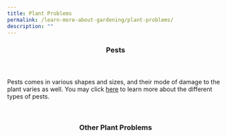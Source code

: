 ```yaml
---
title: Plant Problems
permalink: /learn-more-about-gardening/plant-problems/
description: ""
---
```

<header>
	<h3>Pests</h3>
</header>

<section>
	<p>Pests comes in various shapes and sizes, and their mode of damage to the plant varies as well. You may click <a href="page-index/pests/pests/">here</a> to learn more about the different types of pests.</p>
	<br>
</section>

<section>
</section>

<header>
	<h3>Other Plant Problems</h3>
</header>